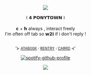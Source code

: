 <div align="center">

![](https://i.postimg.cc/FzmGvbcG/IMG-9354.png)

</div> <div align="center"> ꒰ 𝟰 𝗣𝗢𝗡𝗬𝗧𝗢𝗪𝗡 ꒱
</div> <div align="center">   ⠀⠀
</div> <div align="center"> 𝗰 + 𝗵 always , interact freely
</div> <div align="center"> I'm often off tab so 𝘄𝟮𝗶 if i don't reply !
</div> <div align="center">   ⠀⠀

 <sub> ˚⊱ [ATAB00K](https://coqllar.atabook.org/)   ݁˖  [RENTRY](https://rentry.co/saweden)   ݁˖  [CARRD](https://saweden.carrd.co/) ⊰˚ <sub>

[![spotify-github-profile](https://spotify-github-profile.kittinanx.com/api/view?uid=hs3smmv24lmol8cds0yebbwe2&cover_image=true&theme=natemoo-re&show_offline=true&background_color=121212&interchange=true&bar_color=53b14f&bar_color_cover=false)](https://github.com/kittinan/spotify-github-profile)

![](https://i.postimg.cc/ryCQJbXH/IMG-9355.png)
